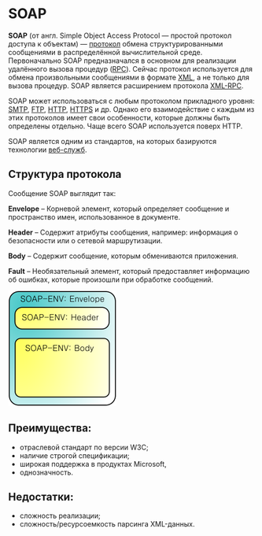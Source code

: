 # SOAP

**SOAP** \(от англ. Simple Object Access Protocol — простой протокол доступа к объектам\) — [протокол](https://ru.wikipedia.org/wiki/%D0%A1%D0%B5%D1%82%D0%B5%D0%B2%D0%BE%D0%B9_%D0%BF%D1%80%D0%BE%D1%82%D0%BE%D0%BA%D0%BE%D0%BB) обмена структурированными сообщениями в распределённой вычислительной среде. Первоначально SOAP предназначался в основном для реализации удалённого вызова процедур \([RPC](https://ru.wikipedia.org/wiki/Remote_Procedure_Call)\). Сейчас протокол используется для обмена произвольными сообщениями в формате [XML](https://ru.wikipedia.org/wiki/XML), а не только для вызова процедур. SOAP является расширением протокола [XML-RPC](https://ru.wikipedia.org/wiki/XML-RPC).

SOAP может использоваться с любым протоколом прикладного уровня: [SMTP](https://ru.wikipedia.org/wiki/SMTP), [FTP](https://ru.wikipedia.org/wiki/FTP), [HTTP](https://ru.wikipedia.org/wiki/HTTP), [HTTPS](https://ru.wikipedia.org/wiki/HTTPS) и др. Однако его взаимодействие с каждым из этих протоколов имеет свои особенности, которые должны быть определены отдельно. Чаще всего SOAP используется поверх HTTP.

SOAP является одним из стандартов, на которых базируются технологии [веб-служб](basics-http.md#chto-takoe-veb-servisy).

## Структура протокола

Сообщение SOAP выглядит так:

**Envelope** – Корневой элемент, который определяет сообщение и пространство имен, использованное в документе. 

**Header** – Содержит атрибуты сообщения, например: информация о безопасности или о сетевой маршрутизации.

**Body** – Содержит сообщение, которым обмениваются приложения.

**Fault** – Необязательный элемент, который предоставляет информацию об ошибках, которые произошли при обработке сообщений.

![](../.gitbook/assets/image%20%287%29%20%281%29.png)

## Преимущества:

* отраслевой стандарт по версии W3C;
* наличие строгой спецификации;
* широкая поддержка в продуктах Microsoft,
* однозначность.

## Недостатки:

* сложность реализации;
* сложность/ресурсоемкость парсинга XML-данных.

